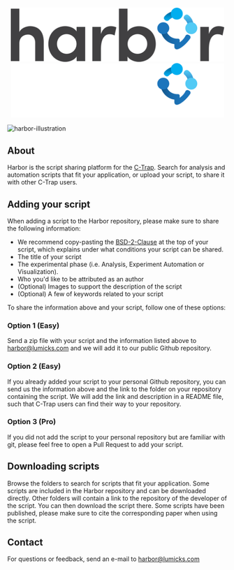 <p align="center">
<img src="./.images/HARBOR-Logo_Black.png#gh-light-mode-only" alt="logo" width="489px"/>
<img src="./.images/HARBOR-Logo_White.png#gh-dark-mode-only" alt="logo" width="489px"/>
</p>

![harbor-illustration](https://github.com/user-attachments/assets/9b3fe1b6-beaf-4f34-9fe9-6c771cd62160)

## About

Harbor is the script sharing platform for the [C-Trap](https://lumicks.com/dsm-overview/). Search for analysis and automation scripts that fit your application, or upload your script, to share it with other C-Trap users.

## Adding your script

When adding a script to the Harbor repository, please make sure to share the following information:
- We recommend copy-pasting the [BSD-2-Clause](https://opensource.org/license/bsd-2-clause) at the top of your script, which explains under what conditions your script can be shared.
- The title of your script
- The experimental phase (i.e. Analysis, Experiment Automation or Visualization).
- Who you'd like to be attributed as an author
- (Optional) Images to support the description of the script
- (Optional) A few of keywords related to your script

To share the information above and your script, follow one of these options:

### Option 1 (Easy)

Send a zip file with your script and the information listed above to harbor@lumicks.com and we will add it to our public Github repository.

### Option 2 (Easy)
If you already added your script to your personal Github repository, you can send us the information above and the link to the folder on your repository containing the script.
We will add the link and description in a README file, such that C-Trap users can find their way to your repository. 

### Option 3 (Pro)

If you did not add the script to your personal repository but are familiar with git, please feel free to open a Pull Request to add your script.

## Downloading scripts

Browse the folders to search for scripts that fit your application. Some scripts are included in the Harbor repository and can be downloaded directly. Other folders will contain a link to the repository of the developer of the script. You can then download the script there. Some scripts have been published, please make sure to cite the corresponding paper when using the script.

## Contact

For questions or feedback, send an e-mail to harbor@lumicks.com
